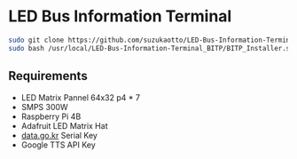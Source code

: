 # LED Bus Information Terminal
```bash
sudo git clone https://github.com/suzukaotto/LED-Bus-Information-Terminal_BITP.git /usr/local/LED-Bus-Information-Terminal_BITP
sudo bash /usr/local/LED-Bus-Information-Terminal_BITP/BITP_Installer.sh
```

## Requirements
* LED Matrix Pannel 64x32 p4 * 7
* SMPS 300W
* Raspberry Pi 4B
* Adafruit LED Matrix Hat
* [data.go.kr](https://data.go.kr) Serial Key
* Google TTS API Key